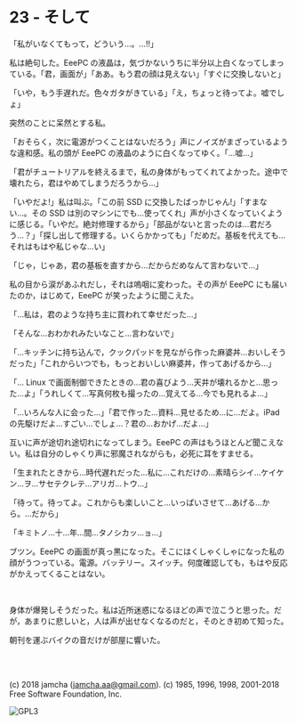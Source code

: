 

# 23 - そして

「私がいなくてもって，どういう…。…!!」  

私は絶句した。EeePC の液晶は，気づかないうちに半分以上白くなってしまっている。「君，画面が」「ああ。もう君の顔は見えない」「すぐに交換しないと」  

「いや，もう手遅れだ。色々ガタがきている」「え，ちょっと待ってよ。嘘でしょ」  

突然のことに呆然とする私。  

「おそらく，次に電源がつくことはないだろう」声にノイズがまざっているような違和感。私の頭が EeePC の液晶のように白くなってゆく。「…嘘…」  

「君がチュートリアルを終えるまで，私の身体がもってくれてよかった。途中で壊れたら，君はやめてしまうだろうから…」  

「いやだよ!」私は叫ぶ。「この前 SSD に交換したばっかじゃん!」「すまない…。その SSD は別のマシンにでも…使ってくれ」声が小さくなっていくように感じる。「いやだ。絶対修理するから」「部品がないと言ったのは…君だろう…？」「探し出して修理する。いくらかかっても」「だめだ。基板を代えても…それはもはや私じゃな…い」  

「じゃ，じゃあ，君の基板を直すから…だからだめなんて言わないで…」  

私の目から涙があふれだし，それは嗚咽に変わった。その声が EeePC にも届いたのか，はじめて，EeePC が笑ったように聞こえた。  

「…私は，君のような持ち主に買われて幸せだった…」  

「そんな…おわかれみたいなこと…言わないで」  

「…キッチンに持ち込んで，クックパッドを見ながら作った麻婆丼…おいしそうだった」「これからいつでも，もっとおいしい麻婆丼，作ってあげるから…」  

「… Linux で画面制御できたときの…君の喜びよう…天井が壊れるかと…思った…よ」「うれしくて…写真何枚も撮ったの…覚えてる…今でも見れるよ…」  

「…いろんな人に会った…」「君で作った…資料…見せるため…に…だよ。iPad の先駆けだよ…すごい…でしょ…？君の…おかげ…だよ…」  

互いに声が途切れ途切れになってしまう。EeePC の声はもうほとんど聞こえない。私は自分のしゃくり声に邪魔されながらも，必死に耳をすませる。  

「生まれたときから…時代遅れだった…私に…これだけの…素晴らシイ…ケイケン…ヲ…サセテクレテ…アリガ…トウ…」  

「待って。待ってよ。これからも楽しいこと…いっぱいさせて…あげる…から。…だから」  

「キミトノ…十…年…間…タノシカッ…ョ…」  

ブツン。EeePC の画面が真っ黒になった。そこにはくしゃくしゃになった私の顔がうつっている。電源。バッテリー。スイッチ。何度確認しても，もはや反応がかえってくることはない。  

<br>  

身体が爆発しそうだった。私は近所迷惑になるほどの声で泣こうと思った。だが，あまりに悲しいと，人は声が出せなくなるのだと，そのとき初めて知った。  

朝刊を運ぶバイクの音だけが部屋に響いた。  

<br>  
<br>  

(c) 2018 jamcha (jamcha.aa@gmail.com). (c) 1985, 1996, 1998, 2001-2018 Free Software Foundation, Inc.  

![GPL3](https://www.gnu.org/graphics/gplv3-88x31.png)  

